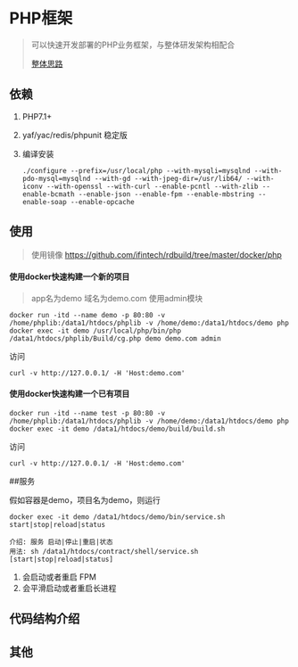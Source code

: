 # PHP框架

> 可以快速开发部署的PHP业务框架，与整体研发架构相配合
>
> [整体思路](think.md)

## 依赖

1. PHP7.1+

2. yaf/yac/redis/phpunit 稳定版

3. 编译安装 

   ```shell
   ./configure --prefix=/usr/local/php --with-mysqli=mysqlnd --with-pdo-mysql=mysqlnd --with-gd --with-jpeg-dir=/usr/lib64/ --with-iconv --with-openssl --with-curl --enable-pcntl --with-zlib --enable-bcmath --enable-json --enable-fpm --enable-mbstring --enable-soap --enable-opcache
   ```

## 使用

> 使用镜像 https://github.com/ifintech/rdbuild/tree/master/docker/php

#### 使用docker快速构建一个新的项目

> app名为demo 域名为demo.com 使用admin模块

```shell
docker run -itd --name demo -p 80:80 -v /home/phplib:/data1/htdocs/phplib -v /home/demo:/data1/htdocs/demo php
docker exec -it demo /usr/local/php/bin/php /data1/htdocs/phplib/Build/cg.php demo demo.com admin
```

访问

```shell
curl -v http://127.0.0.1/ -H 'Host:demo.com'
```

#### 使用docker快速构建一个已有项目


```shell
docker run -itd --name test -p 80:80 -v /home/phplib:/data1/htdocs/phplib -v /home/demo:/data1/htdocs/demo php
docker exec -it demo /data1/htdocs/demo/build/build.sh
```

访问

```shell
curl -v http://127.0.0.1/ -H 'Host:demo.com'
```



##服务

假如容器是demo，项目名为demo，则运行

```shell
docker exec -it demo /data1/htdocs/demo/bin/service.sh start|stop|reload|status

介绍: 服务 启动|停止|重启|状态
用法: sh /data1/htdocs/contract/shell/service.sh [start|stop|reload|status]
```

1. 会启动或者重启 FPM
2. 会平滑启动或者重启长进程



## 代码结构介绍







## 其他



